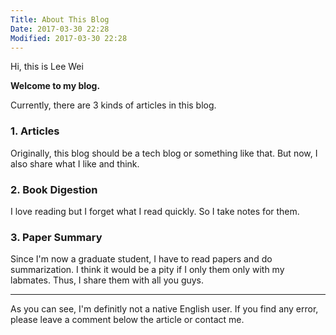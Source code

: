 ```yaml
---
Title: About This Blog
Date: 2017-03-30 22:28
Modified: 2017-03-30 22:28
---
```


<link href="//maxcdn.bootstrapcdn.com/font-awesome/4.2.0/css/font-awesome.min.css" rel="stylesheet">

Hi, this is Lee Wei

**Welcome to my blog.**

Currently, there are 3 kinds of articles in this blog.

### 1. Articles
Originally, this blog should be a tech blog or something like that.
But now, I also share what I like and think.

### 2. Book Digestion
I love reading but I forget what I read quickly.
So I take notes for them.

### 3. Paper Summary
Since I'm now a graduate student, I have to read papers and do summarization.
I think it would be a pity if I only them only with my labmates.
Thus, I share them with all you guys.

---

As you can see, I'm definitly not a native English user.
If you find any error, please leave a comment below the article or contact me.